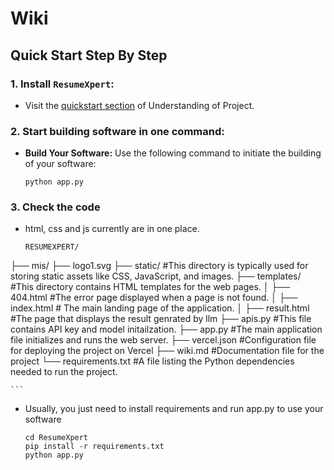 # Wiki

## Quick Start Step By Step

### 1. Install `ResumeXpert`:
- Visit the [quickstart section](README.md#%EF%B8%8F-quickstart) of Understanding of Project.

### 2. Start building software in one command:

- **Build Your Software:** Use the following command to initiate the building of your software:

   ```
   python app.py
   ```

### 3. Check the code

- html, css and js currently are in one place.
    ```
    RESUMEXPERT/
├── mis/
├── logo1.svg
├── static/ #This directory is typically used for storing static assets like CSS, JavaScript, and images.
├── templates/ #This directory contains HTML templates for the web pages.
│   ├── 404.html  #The error page displayed when a page is not found.
│   ├── index.html # The main landing page of the application.
│   ├── result.html #The page that displays the result genrated by llm
├── apis.py #This file contains API key and model initailzation.
├── app.py #The main application file initializes and runs the web server.
├── vercel.json #Configuration file for deploying the project on Vercel
├── wiki.md #Documentation file for the project
└── requirements.txt #A file listing the Python dependencies needed to run the project.

    ```
- Usually, you just need to install requirements and run app.py to use your software
    ```commandline
    cd ResumeXpert
    pip install -r requirements.txt
    python app.py
    ```



